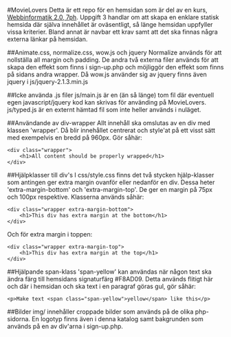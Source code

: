 #MovieLovers
Detta är ett repo för en hemsidan som är del av en kurs, [Webbinformatik 2.0, 7ph](https://www.miun.se/utbildning/kurser/data-och-it/informatik/informatik-gr-a-webbinformatik-2.0-75-hp/om-kursen).
Uppgift 3 handlar om att skapa en enklare statisk hemsida där själva innehållet är oväsentligt, så länge hemsidan uppfyller vissa kriterier. Bland annat är navbar ett krav samt  att det ska finnas några externa länkar på hemsidan.

##Animate.css, normalize.css, wow.js och jquery
Normalize används för att nollställa all margin och padding. De andra två externa filer används för att skapa den effekt som finns i sign-up.php och möjliggör den effekt som finns på sidans andra wrapper. Då wow.js använder sig av jquery finns även jquery i js/jquery-2.1.3.min.js 

##Icke använda .js filer
js/main.js är en (än så länge) tom fil där eventuell egen javascript/jquery kod kan skrivas för använding på MovieLovers.
js/typed.js är en externt hämtad fil som inte heller används i nuläget.

##Användande av div-wrapper
Allt innehåll ska omslutas av en div med klassen 'wrapper'. Då blir innehållet centrerat och style'at på ett visst sätt med exempelvis en bredd på 960px. Gör såhär:
```
<div class="wrapper">
	<h1>All content should be properly wrapped</h1>
</div>
```

##Hjälpklasser till div's
I css/style.css finns det två stycken hjälp-klasser som antingen ger extra margin ovanför eller nedanför en div. Dessa heter 'extra-margin-bottom' och 'extra-margin-top'. De ger en margin på 75px och 100px respektive. Klasserna används såhär:
```
<div class="wrapper extra-margin-bottom">
	<h1>This div has extra margin at the bottom</h1>
</div>
```
Och för extra margin i toppen:
```
<div class="wrapper extra-margin-top">
	<h1>This div has extra margin at the top</h1>
</div>
```

##Hjälpande span-klass
'span-yellow' kan användas när någon text ska ändra färg till hemsidans signaturfärg #F8AD09. Detta används flitigt här och där i hemsidan och ska text i en paragraf göras gul, gör såhär:
```
<p>Make text <span class="span-yellow">yellow</span> like this</p>
```

##Bilder
img/ innehåller croppade bilder som används på de olika php-sidorna. En logotyp finns även i denna katalog samt bakgrunden som används på en av div'arna i sign-up.php.